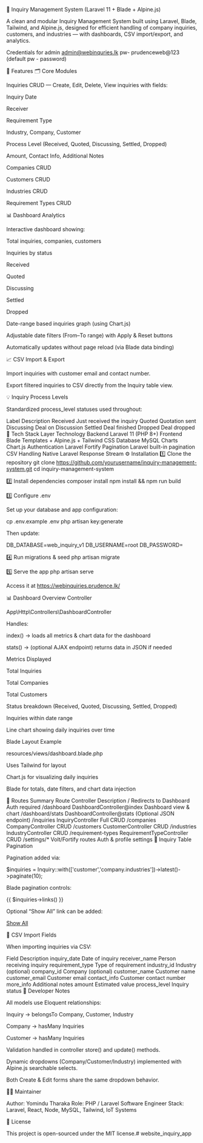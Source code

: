🧭 Inquiry Management System (Laravel 11 + Blade + Alpine.js)

A clean and modular Inquiry Management System built using Laravel, Blade, Tailwind, and Alpine.js, designed for efficient handling of company inquiries, customers, and industries — with dashboards, CSV import/export, and analytics.

Credentials for admin
admin@webinquries.lk
pw- prudenceweb@123 (default pw - password)

🚀 Features
🗂️ Core Modules

Inquiries CRUD — Create, Edit, Delete, View inquiries with fields:

Inquiry Date

Receiver

Requirement Type

Industry, Company, Customer

Process Level (Received, Quoted, Discussing, Settled, Dropped)

Amount, Contact Info, Additional Notes

Companies CRUD

Customers CRUD

Industries CRUD

Requirement Types CRUD

📊 Dashboard Analytics

Interactive dashboard showing:

Total inquiries, companies, customers

Inquiries by status

Received

Quoted

Discussing

Settled

Dropped

Date-range based inquiries graph (using Chart.js)

Adjustable date filters (From–To range) with Apply & Reset buttons

Automatically updates without page reload (via Blade data binding)

📈 CSV Import & Export

Import inquiries with customer email and contact number.

Export filtered inquiries to CSV directly from the Inquiry table view.

💡 Inquiry Process Levels

Standardized process_level statuses used throughout:

Label	Description
Received	Just received the inquiry
Quoted	Quotation sent
Discussing	Deal on Discussion
Settled	Deal finished
Dropped	Deal dropped
🧱 Tech Stack
Layer	Technology
Backend	Laravel 11 (PHP 8+)
Frontend	Blade Templates + Alpine.js + Tailwind CSS
Database	MySQL
Charts	Chart.js
Authentication	Laravel Fortify
Pagination	Laravel built-in pagination
CSV Handling	Native Laravel Response Stream
⚙️ Installation
1️⃣ Clone the repository
git clone https://github.com/yourusername/inquiry-management-system.git
cd inquiry-management-system

2️⃣ Install dependencies
composer install
npm install && npm run build

3️⃣ Configure .env

Set up your database and app configuration:

cp .env.example .env
php artisan key:generate


Then update:

DB_DATABASE=web_inquiry_v1
DB_USERNAME=root
DB_PASSWORD=

4️⃣ Run migrations & seed
php artisan migrate

5️⃣ Serve the app
php artisan serve


Access it at https://webinquiries.prudence.lk/

📊 Dashboard Overview
Controller

App\Http\Controllers\DashboardController

Handles:

index() → loads all metrics & chart data for the dashboard

stats() → (optional AJAX endpoint) returns data in JSON if needed

Metrics Displayed

Total Inquiries

Total Companies

Total Customers

Status breakdown (Received, Quoted, Discussing, Settled, Dropped)

Inquiries within date range

Line chart showing daily inquiries over time

Blade Layout Example

resources/views/dashboard.blade.php

Uses Tailwind for layout

Chart.js for visualizing daily inquiries

Blade for totals, date filters, and chart data injection

📄 Routes Summary
Route	Controller	Description
/	Redirects to Dashboard	Auth required
/dashboard	DashboardController@index	Dashboard view & chart
/dashboard/stats	DashboardController@stats	(Optional JSON endpoint)
/inquiries	InquiryController	Full CRUD
/companies	CompanyController	CRUD
/customers	CustomerController	CRUD
/industries	IndustryController	CRUD
/requirement-types	RequirementTypeController	CRUD
/settings/*	Volt/Fortify routes	Auth & profile settings
🧾 Inquiry Table Pagination

Pagination added via:

$inquiries = Inquiry::with(['customer','company.industries'])->latest()->paginate(10);


Blade pagination controls:

<div class="mt-1 mx-auto px-6 mb-4">
    {{ $inquiries->links() }}
</div>


Optional “Show All” link can be added:

<a href="{{ route('inquiries.index', ['show_all' => true]) }}">Show All</a>

🧩 CSV Import Fields

When importing inquiries via CSV:

Field	Description
inquiry_date	Date of inquiry
receiver_name	Person receiving inquiry
requirement_type	Type of requirement
industry_id	Industry (optional)
company_id	Company (optional)
customer_name	Customer name
customer_email	Customer email
contact_info	Customer contact number
more_info	Additional notes
amount	Estimated value
process_level	Inquiry status
🧰 Developer Notes

All models use Eloquent relationships:

Inquiry → belongsTo Company, Customer, Industry

Company → hasMany Inquiries

Customer → hasMany Inquiries

Validation handled in controller store() and update() methods.

Dynamic dropdowns (Company/Customer/Industry) implemented with Alpine.js searchable selects.

Both Create & Edit forms share the same dropdown behavior.

🧑‍💻 Maintainer

Author: Yomindu Tharaka
Role: PHP / Laravel Software Engineer
Stack: Laravel, React, Node, MySQL, Tailwind, IoT Systems

🏁 License

This project is open-sourced under the MIT license.﻿# website_inquiry_app

